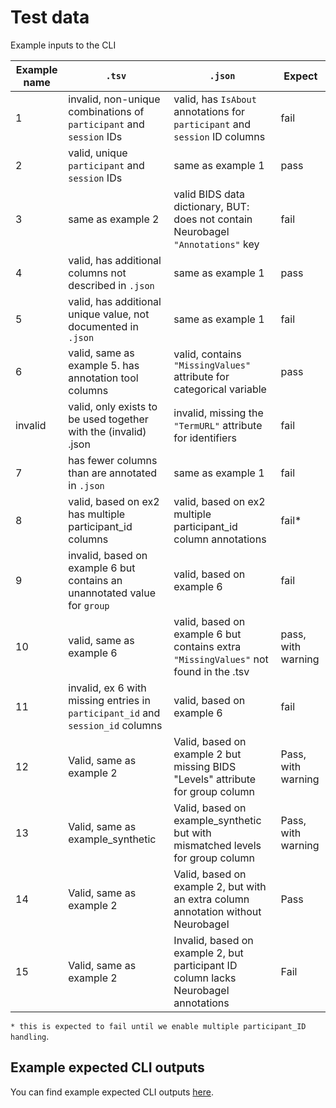 # Test data

Example inputs to the CLI

| Example name | `.tsv`                                                                                                                                                                   | `.json`                                                                              | Expect             |
| ------------ | ------------------------------------------------------------------------------------------------------------------------------------------------------------------------ | ------------------------------------------------------------------------------------ | ------------------ |
| 1            | invalid, non-unique combinations of `participant` and `session` IDs                                                                                                      | valid, has `IsAbout` annotations for `participant` and `session` ID columns          | fail               |
| 2            | valid, unique `participant` and `session` IDs                                                                                                                            | same as example 1                                                                    | pass               |
| 3            | same as example 2                                                                                                                                                        | valid BIDS data dictionary, BUT: does not contain Neurobagel `"Annotations"` key     | fail               |
| 4            | valid, has additional columns not described in `.json`                                                                                                                   | same as example 1                                                                    | pass               |
| 5            | valid, has additional unique value, not documented in `.json`                                                                                                            | same as example 1                                                                    | fail               |
| 6            | valid, same as example 5. has annotation tool columns                                                                                                                    | valid, contains `"MissingValues"` attribute for categorical variable                 | pass               |
| invalid      | valid, only exists to be used together with the (invalid) .json                                                                                                          | invalid, missing the `"TermURL"` attribute for identifiers                           | fail               |
| 7            | has fewer columns than are annotated in `.json`                                                                                                                          | same as example 1                                                                    | fail               |
| 8            | valid, based on ex2 has multiple participant_id columns                                                                                                                  | valid, based on ex2 multiple participant_id column annotations                       | fail*              |
| 9            | invalid, based on example 6 but contains an unannotated value for `group`                                                                                                | valid, based on example 6                                                            | fail               |
| 10           | valid, same as example 6                                                                                                                                                 | valid, based on example 6 but contains extra `"MissingValues"` not found in the .tsv | pass, with warning |
| 11           | invalid, ex 6 with missing entries in `participant_id` and `session_id` columns                                                                                          | valid, based on example 6                                                            | fail               |
| 12           | Valid, same as example 2                                                                                                                                                 | Valid, based on example 2 but missing BIDS "Levels" attribute for group column       | Pass, with warning |
| 13           | Valid, same as example_synthetic                                                                                                                                         | Valid, based on example_synthetic but with mismatched levels for group column        | Pass, with warning |
| 14           | Valid, same as example 2                                                                                                                                                 | Valid, based on example 2, but with an extra column annotation without Neurobagel    | Pass               |
| 15           | Valid, same as example 2                                                                                                                                                 | Invalid, based on example 2, but participant ID column lacks Neurobagel annotations | Fail                   |

`* this is expected to fail until we enable multiple participant_ID handling`.

## Example expected CLI outputs
You can find example expected CLI outputs [here](https://github.com/neurobagel/neurobagel_examples).